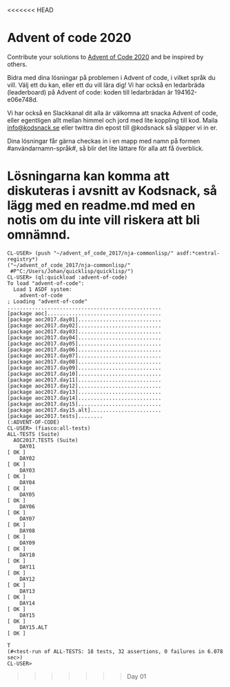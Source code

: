 <<<<<<< HEAD
# Advent of code 2020
Contribute your solutions to [Advent of Code 2020](https://adventofcode.com) and be inspired by others.

Bidra med dina lösningar på problemen i Advent of code, i vilket språk du vill. Välj ett du kan, eller ett du vill lära dig! Vi har också en ledarbräda (leaderboard) på Advent of code: koden till ledarbrädan är 194162-e06e748d.

Vi har också en Slackkanal dit alla är välkomna att snacka Advent of code, eller egentligen allt mellan himmel och jord med lite koppling till kod. Maila info@kodsnack.se eller twittra din epost till @kodsnack så släpper vi in er.

Dina lösningar får gärna checkas in i en mapp med namn på formen #användarnamn-språk#, så blir det lite lättare för alla att få överblick.

Lösningarna kan komma att diskuteras i avsnitt av Kodsnack, så lägg med en readme.md med en notis om du inte vill riskera att bli omnämnd.
=======
```
CL-USER> (push "~/advent_of_code_2017/nja-commonlisp/" asdf:*central-registry*)
("~/advent_of_code_2017/nja-commonlisp/"
 #P"C:/Users/Johan/quicklisp/quicklisp/")
CL-USER> (ql:quickload :advent-of-code)
To load "advent-of-code":
  Load 1 ASDF system:
    advent-of-code
; Loading "advent-of-code"
..................................................
[package aoc].....................................
[package aoc2017.day01]...........................
[package aoc2017.day02]...........................
[package aoc2017.day03]...........................
[package aoc2017.day04]...........................
[package aoc2017.day05]...........................
[package aoc2017.day06]...........................
[package aoc2017.day07]...........................
[package aoc2017.day08]...........................
[package aoc2017.day09]...........................
[package aoc2017.day10]...........................
[package aoc2017.day11]...........................
[package aoc2017.day12]...........................
[package aoc2017.day13]...........................
[package aoc2017.day14]...........................
[package aoc2017.day15]...........................
[package aoc2017.day15.alt].......................
[package aoc2017.tests]........
(:ADVENT-OF-CODE)
CL-USER> (fiasco:all-tests)
ALL-TESTS (Suite)
  AOC2017.TESTS (Suite)
    DAY01                                                                 [ OK ]
    DAY02                                                                 [ OK ]
    DAY03                                                                 [ OK ]
    DAY04                                                                 [ OK ]
    DAY05                                                                 [ OK ]
    DAY06                                                                 [ OK ]
    DAY07                                                                 [ OK ]
    DAY08                                                                 [ OK ]
    DAY09                                                                 [ OK ]
    DAY10                                                                 [ OK ]
    DAY11                                                                 [ OK ]
    DAY12                                                                 [ OK ]
    DAY13                                                                 [ OK ]
    DAY14                                                                 [ OK ]
    DAY15                                                                 [ OK ]
    DAY15.ALT                                                             [ OK ]

T
(#<test-run of ALL-TESTS: 18 tests, 32 assertions, 0 failures in 6.078 sec>)
CL-USER>
```
>>>>>>> Day 01
